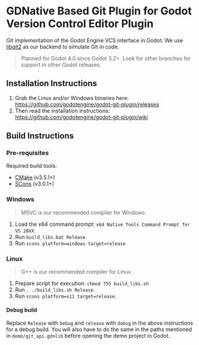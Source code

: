 # GDNative Based Git Plugin for Godot Version Control Editor Plugin

Git implementation of the Godot Engine VCS interface in Godot. We use [libgit2](https://libgit2.org) as our backend to simulate Git in code.

> Planned for Godot 4.0 since Godot 3.2+. Look for other branches for support in other Godot releases.

## Installation Instructions

 1. Grab the Linux and/or Windows binaries here: <https://github.com/godotengine/godot-git-plugin/releases>
 2. Then read the installation instructions: https://github.com/godotengine/godot-git-plugin/wiki

## Build Instructions

### Pre-requisites

Required build tools:

* [CMake](https://cmake.org/download/) (v3.5.1+)
* [SCons](https://scons.org/pages/download.html) (v3.0.1+)

### Windows

> MSVC is our recommended compiler for Windows

1. Load the x64 command prompt: `x64 Native Tools Command Prompt for VS 20XX`.
2. Run ```build_libs.bat Release```.
3. Run ```scons platform=windows target=release```

### Linux

> G++ is our recommended compiler for Linux

1. Prepare script for execution: ```chmod 755 build_libs.sh```
2. Run ```. ./build_libs.sh Release```.
3. Run ```scons platform=x11 target=release```.

#### Debug build

Replace `Release` with `Debug` and `release` with `debug` in the above instructions for a debug build. You will also have to do the same in the paths mentioned in `demo/git_api.gdnlib` before opening the demo project in Godot.
